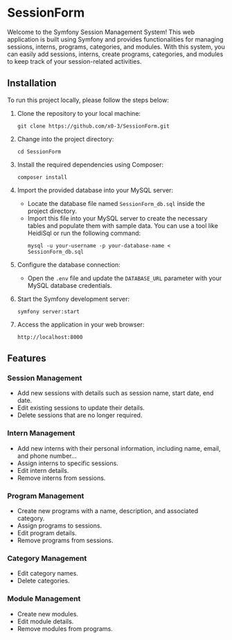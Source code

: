 # SessionForm

Welcome to the Symfony Session Management System! This web application is built using Symfony and provides functionalities for managing sessions, interns, programs, categories, and modules. With this system, you can easily add sessions, interns, create programs, categories, and modules to keep track of your session-related activities.

## Installation

To run this project locally, please follow the steps below:

1. Clone the repository to your local machine:
   ```
   git clone https://github.com/x0-3/SessionForm.git
   ```

2. Change into the project directory:
   ```
   cd SessionForm
   ```

3. Install the required dependencies using Composer:
   ```
   composer install
   ```

4. Import the provided database into your MySQL server:
   - Locate the database file named `SessionForm_db.sql` inside the project directory.
   - Import this file into your MySQL server to create the necessary tables and populate them with sample data. You can use a tool like HeidiSql or run the following command:
     ```
     mysql -u your-username -p your-database-name < SessionForm_db.sql
     ```

5. Configure the database connection:
   - Open the `.env` file and update the `DATABASE_URL` parameter with your MySQL database credentials.

6. Start the Symfony development server:
   ```
   symfony server:start
   ```

7. Access the application in your web browser:
   ```
   http://localhost:8000
   ```

## Features

### Session Management
- Add new sessions with details such as session name, start date, end date.
- Edit existing sessions to update their details.
- Delete sessions that are no longer required.

### Intern Management
- Add new interns with their personal information, including name, email, and phone number...
- Assign interns to specific sessions.
- Edit intern details.
- Remove interns from sessions.

### Program Management
- Create new programs with a name, description, and associated category.
- Assign programs to sessions.
- Edit program details.
- Remove programs from sessions.

### Category Management
- Edit category names.
- Delete categories.

### Module Management
- Create new modules.
- Edit module details.
- Remove modules from programs.
